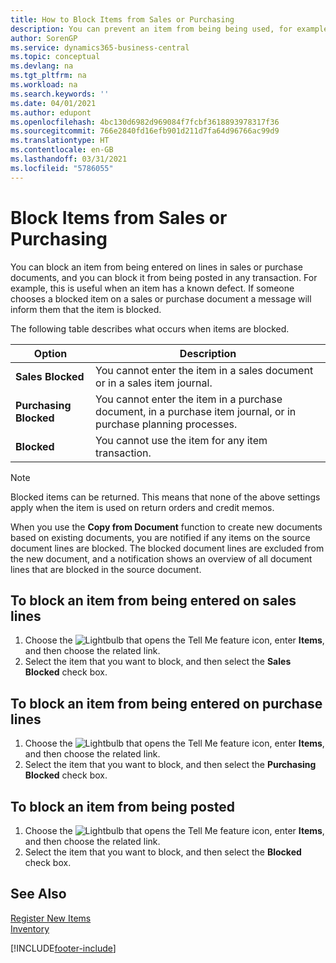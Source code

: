 ```yaml
---
title: How to Block Items from Sales or Purchasing
description: You can prevent an item from being being used, for example, on sales or purchase documents.
author: SorenGP
ms.service: dynamics365-business-central
ms.topic: conceptual
ms.devlang: na
ms.tgt_pltfrm: na
ms.workload: na
ms.search.keywords: ''
ms.date: 04/01/2021
ms.author: edupont
ms.openlocfilehash: 4bc130d6982d969084f7fcbf3618893978317f36
ms.sourcegitcommit: 766e2840fd16efb901d211d7fa64d96766ac99d9
ms.translationtype: HT
ms.contentlocale: en-GB
ms.lasthandoff: 03/31/2021
ms.locfileid: "5786055"
---
```

# <a name="block-items-from-sales-or-purchasing"></a>Block Items from Sales or Purchasing
You can block an item from being entered on lines in sales or purchase documents, and you can block it from being posted in any transaction. For example, this is useful when an item has a known defect. If someone chooses a blocked item on a sales or purchase document a message will inform them that the item is blocked.

The following table describes what occurs when items are blocked.  

|Option|Description|  
|--------------------|------------|  
|**Sales Blocked**|You cannot enter the item in a sales document or in a sales item journal.|  
|**Purchasing Blocked**|You cannot enter the item in a purchase document, in a purchase item journal, or in purchase planning processes.|  
|**Blocked**|You cannot use the item for any item transaction.|  

> [!NOTE]
> Blocked items can be returned. This means that none of the above settings apply when the item is used on return orders and credit memos.

When you use the **Copy from Document** function to create new documents based on existing documents, you are notified if any items on the source document lines are blocked. The blocked document lines are excluded from the new document, and a notification shows an overview of all document lines that are blocked in the source document.

## <a name="to-block-an-item-from-being-entered-on-sales-lines"></a>To block an item from being entered on sales lines  
1.  Choose the ![Lightbulb that opens the Tell Me feature](media/ui-search/search_small.png "Tell me what you want to do") icon, enter **Items**, and then choose the related link.  
2.  Select the item that you want to block, and then select the **Sales Blocked** check box.  

## <a name="to-block-an-item-from-being-entered-on-purchase-lines"></a>To block an item from being entered on purchase lines  
1.  Choose the ![Lightbulb that opens the Tell Me feature](media/ui-search/search_small.png "Tell me what you want to do") icon, enter **Items**, and then choose the related link.  
2.  Select the item that you want to block, and then select the **Purchasing Blocked** check box.  

## <a name="to-block-an-item-from-being-posted"></a>To block an item from being posted
1. Choose the ![Lightbulb that opens the Tell Me feature](media/ui-search/search_small.png "Tell me what you want to do") icon, enter **Items**, and then choose the related link.
2. Select the item that you want to block, and then select the **Blocked** check box.

## <a name="see-also"></a>See Also  
[Register New Items](inventory-how-register-new-items.md)  
[Inventory](inventory-manage-inventory.md)  


[!INCLUDE[footer-include](includes/footer-banner.md)]